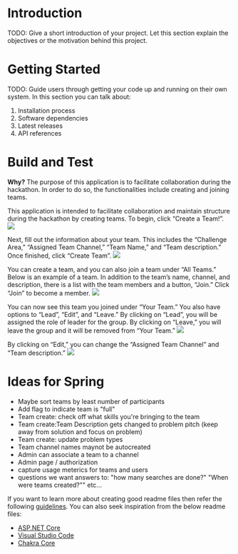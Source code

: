 # Introduction 
TODO: Give a short introduction of your project. Let this section explain the objectives or the motivation behind this project. 

# Getting Started
TODO: Guide users through getting your code up and running on their own system. In this section you can talk about:
1.	Installation process
2.	Software dependencies
3.	Latest releases
4.	API references

# Build and Test
**Why?**
The purpose of this application is to facilitate collaboration during the hackathon. In order to do so, the functionalities include creating and joining teams.

This application is intended to facilitate collaboration and maintain structure during the hackathon by creating teams. To begin, click “Create a Team!”.
![](images/TBStart.PNG)

Next, fill out the information about your team. This includes the “Challenge Area,” “Assigned Team Channel,” “Team Name,” and “Team description.” Once finished, click “Create Team”.
![](images/TB2.PNG)

You can create a team, and you can also join a team under “All Teams.” Below is an example of a team. In addition to the team’s name, channel, and description, there is a list with the team members and a button, “Join.” Click “Join” to become a member. 
![](images/TB3.PNG)

You can now see this team you joined under “Your Team.” You also have options to “Lead”, “Edit”, and “Leave.” By clicking on “Lead”, you will be assigned the role of leader for the group. By clicking on “Leave,” you will leave the group and it will be removed from “Your Team.”
![](images/TB4.PNG)

By clicking on “Edit,” you can change the “Assigned Team Channel” and “Team description.”
![](images/TB5.PNG)
 

# Ideas for Spring
* Maybe sort teams by least number of participants
* Add flag to indicate team is "full"
* Team create: check off what skills you're bringing to the team
* Team create:Team Description gets changed to problem pitch (keep away from solution and focus on problem)
* Team create: update problem types
* Team channel names maynot be autocreated
* Admin can associate a team to a channel
* Admin page / authorization 
* capture usage meterics for teams and users
* questions we want answers to: "how many searches are done?" "When were teams created?"" etc...


If you want to learn more about creating good readme files then refer the following [guidelines](https://docs.microsoft.com/en-us/azure/devops/repos/git/create-a-readme?view=azure-devops). You can also seek inspiration from the below readme files:
- [ASP.NET Core](https://github.com/aspnet/Home)
- [Visual Studio Code](https://github.com/Microsoft/vscode)
- [Chakra Core](https://github.com/Microsoft/ChakraCore)
